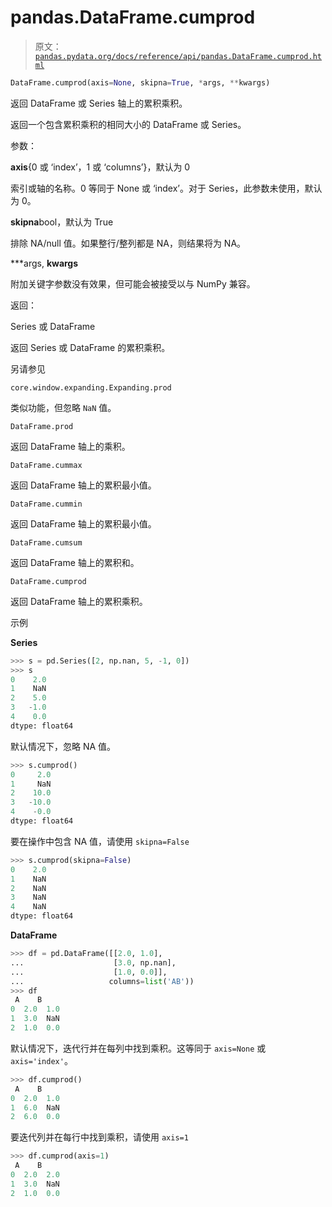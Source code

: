 # pandas.DataFrame.cumprod

> 原文：[`pandas.pydata.org/docs/reference/api/pandas.DataFrame.cumprod.html`](https://pandas.pydata.org/docs/reference/api/pandas.DataFrame.cumprod.html)

```py
DataFrame.cumprod(axis=None, skipna=True, *args, **kwargs)
```

返回 DataFrame 或 Series 轴上的累积乘积。

返回一个包含累积乘积的相同大小的 DataFrame 或 Series。

参数：

**axis**{0 或 ‘index’，1 或 ‘columns’}，默认为 0

索引或轴的名称。0 等同于 None 或 ‘index’。对于 Series，此参数未使用，默认为 0。

**skipna**bool，默认为 True

排除 NA/null 值。如果整行/整列都是 NA，则结果将为 NA。

***args, **kwargs**

附加关键字参数没有效果，但可能会被接受以与 NumPy 兼容。

返回：

Series 或 DataFrame

返回 Series 或 DataFrame 的累积乘积。

另请参见

`core.window.expanding.Expanding.prod`

类似功能，但忽略 `NaN` 值。

`DataFrame.prod`

返回 DataFrame 轴上的乘积。

`DataFrame.cummax`

返回 DataFrame 轴上的累积最小值。

`DataFrame.cummin`

返回 DataFrame 轴上的累积最小值。

`DataFrame.cumsum`

返回 DataFrame 轴上的累积和。

`DataFrame.cumprod`

返回 DataFrame 轴上的累积乘积。

示例

**Series**

```py
>>> s = pd.Series([2, np.nan, 5, -1, 0])
>>> s
0    2.0
1    NaN
2    5.0
3   -1.0
4    0.0
dtype: float64 
```

默认情况下，忽略 NA 值。

```py
>>> s.cumprod()
0     2.0
1     NaN
2    10.0
3   -10.0
4    -0.0
dtype: float64 
```

要在操作中包含 NA 值，请使用 `skipna=False`

```py
>>> s.cumprod(skipna=False)
0    2.0
1    NaN
2    NaN
3    NaN
4    NaN
dtype: float64 
```

**DataFrame**

```py
>>> df = pd.DataFrame([[2.0, 1.0],
...                    [3.0, np.nan],
...                    [1.0, 0.0]],
...                   columns=list('AB'))
>>> df
 A    B
0  2.0  1.0
1  3.0  NaN
2  1.0  0.0 
```

默认情况下，迭代行并在每列中找到乘积。这等同于 `axis=None` 或 `axis='index'`。

```py
>>> df.cumprod()
 A    B
0  2.0  1.0
1  6.0  NaN
2  6.0  0.0 
```

要迭代列并在每行中找到乘积，请使用 `axis=1`

```py
>>> df.cumprod(axis=1)
 A    B
0  2.0  2.0
1  3.0  NaN
2  1.0  0.0 
```
